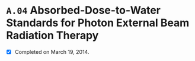 # `A.04` Absorbed-Dose-to-Water Standards for Photon External Beam Radiation Therapy

- [x] Completed on March 19, 2014.